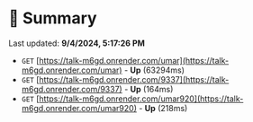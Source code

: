 # 📖 Summary
Last updated: **9/4/2024, 5:17:26 PM**

- `GET` [https://talk-m6gd.onrender.com/umar](https://talk-m6gd.onrender.com/umar) - **Up** (63294ms)
- `GET` [https://talk-m6gd.onrender.com/9337](https://talk-m6gd.onrender.com/9337) - **Up** (164ms)
- `GET` [https://talk-m6gd.onrender.com/umar920](https://talk-m6gd.onrender.com/umar920) - **Up** (218ms)
